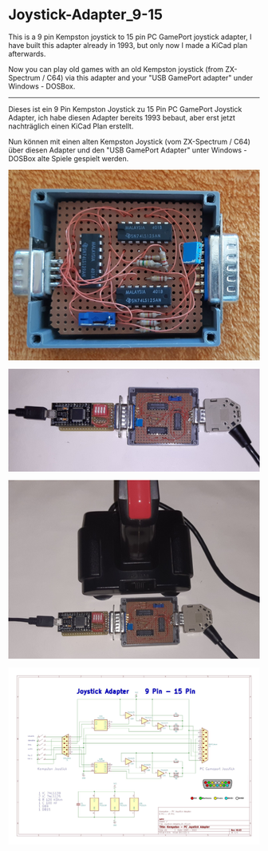 # Joystick-Adapter_9-15

This is a 9 pin Kempston joystick to 15 pin PC GamePort joystick adapter,
I have built this adapter already in 1993, but only now I made a KiCad plan afterwards.

Now you can play old games with an old Kempston joystick (from ZX-Spectrum / C64) via this adapter and your "USB GamePort adapter" under Windows - DOSBox.

- - -
Dieses ist ein 9 Pin Kempston Joystick zu 15 Pin PC GamePort Joystick Adapter, 
ich habe diesen Adapter bereits 1993 bebaut, aber erst jetzt nachträglich einen KiCad Plan erstellt.

Nun können mit einen alten Kempston Joystick (vom ZX-Spectrum / C64) über diesen Adapter und den "USB GamePort Adapter" unter Windows - DOSBox alte Spiele gespielt werden.


![USB-Gameport_Adapter_01](./USB-Gameport_Adapter_01.jpg)

![USB-Gameport_Adapter_02](./USB-Gameport_Adapter_02.jpg)

![USB-Gameport_Adapter_03](./USB-Gameport_Adapter_03.jpg)

![USB-Gameport_Adapter_04](./Joystick-Adapter_9-15Pin_Schematic.jpg)